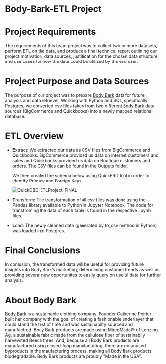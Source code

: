 # Body-Bark-ETL Project

# Project Requirements 
The requirements of this team project was to collect two or more datasets, perform ETL on the data, and produce a final technical report outlining our project motivation, data sources, justification for the chosen data structure, and use cases for how the data could be utilized by the end user. 

# Project Purpose and Data Sources
The purpose of our project was to prepare [Body Bark](https://www.bodybark.com) data for future analysis and data retrievel. Working with Python and SQL, specifically Postgres, we converted csv files taken from two different Body Bark data sources (BigCommerce and Quickbooks) into a newly mapped relational database. 

# ETL Overview
* **E**xtract: We extracted our data as CSV files from BigCommerce and Quickbooks. BigCommerce provided us data on internet customers and sales and Quickbooks provided us data on Boutique customers and orders. The CSV files can be found in the Outputs folder. 

  We then created the schema below using QuickERD tool in order to identify Primary and Foreign Keys. 

  ![QuickDBD-ETLProject_FINAL](QuickDBD-ETLProject_FINAL.png|width=55)

* **T**ransform: The transformation of all csv files was done using the Pandas library available to Python in Jupyter Notebook. The code for transfroming the data of each table is found in the respective .ipynb files. 

* **L**oad: The newly cleaned data (generated by to_csv method in Python) was loaded into Postgres.  

# Final Conclusions
In conlusion, the transformed data will be useful for providing future insights into Body Bark’s marketing, determining customer trends as well as providing several new opportunites to easily query on useful data for further analysis.  

# About Body Bark
[Body Bark](https://www.bodybark.com) is a sustainable clothing company. Founder Catherine Poirier built her company with the goal of creating a fashionable underlayer that could stand the test of time and was sustainabilty sourced and manufactred. Body Bark products are made using MircoModal® of Lenzing Ag, a sustainable fabric made from the cellulose fiber of sustainabily harvevsted Beech trees. And, because all Body Bark products are manufactured using closed-loop manufacturing, there are no unused byproducts in the maufacturing process, making all Body Bark products biodegradable. Body Bark products are proudly "Made in the USA". 
